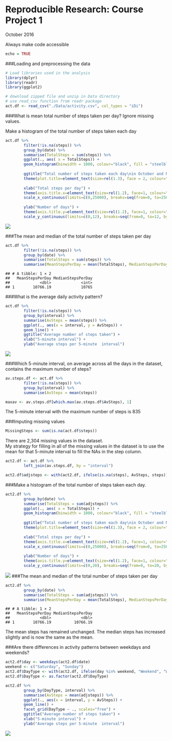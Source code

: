 Reproducible Research: Course Project 1
====================================
October 2016

Always make code accessible

```r
echo = TRUE
```
###Loading and preprocessing the data  

```r
# Load libraries used in the analysis 
library(dplyr)
library(readr)
library(ggplot2)
```

```r
# download zipped file and unzip in Data directory
# use read_csv function from readr package
act.df <- read_csv("./Data/activity.csv", col_types = "iDi")
```
###What is mean total number of steps taken per day?
Ignore missing values.  

Make a histogram of the total number of steps taken each day


```r
act.df %>%
        filter(!is.na(steps)) %>%
        group_by(date) %>%
        summarise(TotalSteps = sum(steps)) %>%
        ggplot(., aes( x = TotalSteps)) +
        geom_histogram(binwidth = 1000, colour="black", fill = "steelblue", alpha=0.5, boundary=0) +
        
        ggtitle("Total number of steps taken each day\nin October and November 2012") +
        theme(plot.title=element_text(size=rel(1.3), face = 2, colour="grey30", margin = margin(t=10, b=5))) +
        
        xlab("Total steps per day") +
        theme(axis.title.x=element_text(size=rel(1.2), face=1, colour="grey30", margin = margin(t=20, b=10))) +
        scale_x_continuous(limits=c(0,25000), breaks=seq(from=0, to=25000, by=5000)) +  
        
        ylab("Number of days") +
        theme(axis.title.y=element_text(size=rel(1.2), face=1, colour="grey30", margin=margin(r=20, l=10))) +
        scale_y_continuous(limits=c(0,12), breaks=seq(from=0, to=12, by=2)) 
```

![](PA1_template_files/figure-html/unnamed-chunk-4-1.png)<!-- -->

###The mean and median of the total number of steps taken per day

```r
act.df %>%
        filter(!is.na(steps)) %>%
        group_by(date) %>%
        summarise(TotalSteps = sum(steps)) %>%
        summarise(MeanStepsPerDay = mean(TotalSteps), MedianStepsPerDay = median(TotalSteps))
```

```
## # A tibble: 1 × 2
##   MeanStepsPerDay MedianStepsPerDay
##             <dbl>             <int>
## 1        10766.19             10765
```
###What is the average daily activity pattern?

```r
act.df %>%
        filter(!is.na(steps)) %>%
        group_by(interval) %>%
        summarise(AvSteps = mean(steps)) %>%
        ggplot(., aes(x = interval, y = AvSteps)) +
        geom_line() +
        ggtitle("Average number of steps taken") +
        xlab("5-minute interval") +
        ylab("Average steps per 5-minute  interval")
```

![](PA1_template_files/figure-html/unnamed-chunk-6-1.png)<!-- -->

###Which 5-minute interval, on average across all the days in the dataset, contains the maximum number of steps?

```r
av.steps.df <- act.df %>%
        filter(!is.na(steps)) %>%
        group_by(interval) %>%
        summarise(AvSteps = mean(steps))

maxav <- av.steps.df[which.max(av.steps.df$AvSteps), 1]
```
The 5-minute interval with the maximum number of steps is 835

###Imputing missing values


```r
MissingSteps <- sum(is.na(act.df$steps))
```
There are 2,304 missing values in the dataset.  
My strategy for filling in all of the missing values in the dataset is to use the mean for that 5-minute interval to fill the NAs in the step column.


```r
act2.df <- act.df %>%
        left_join(av.steps.df, by = "interval")

act2.df$adjsteps <- with(act2.df, ifelse(is.na(steps), AvSteps, steps))
```
###Make a histogram of the total number of steps taken each day.


```r
act2.df %>%
        group_by(date) %>%
        summarise(TotalSteps = sum(adjsteps)) %>%
        ggplot(., aes( x = TotalSteps)) +
        geom_histogram(binwidth = 1000, colour="black", fill = "steelblue", alpha=0.5, boundary=0) +
        
        ggtitle("Total number of steps taken each day\nin October and November 2012") +
        theme(plot.title=element_text(size=rel(1.3), face = 2, colour="grey30", margin = margin(t=10, b=5))) +
        
        xlab("Total steps per day") +
        theme(axis.title.x=element_text(size=rel(1.2), face=1, colour="grey30", margin = margin(t=20, b=10))) +
        scale_x_continuous(limits=c(0,25000), breaks=seq(from=0, to=25000, by=5000)) +  
        
        ylab("Number of days") +
        theme(axis.title.y=element_text(size=rel(1.2), face=1, colour="grey30", margin=margin(r=20, l=10))) +
        scale_y_continuous(limits=c(0,20), breaks=seq(from=0, to=20, by=5))
```

![](PA1_template_files/figure-html/unnamed-chunk-10-1.png)<!-- -->
###The mean and median of the total number of steps taken per day

```r
act2.df %>%
        group_by(date) %>%
        summarise(TotalSteps = sum(adjsteps)) %>%
        summarise(MeanStepsPerDay = mean(TotalSteps), MedianStepsPerDay = median(TotalSteps))
```

```
## # A tibble: 1 × 2
##   MeanStepsPerDay MedianStepsPerDay
##             <dbl>             <dbl>
## 1        10766.19          10766.19
```
The mean steps has remained unchanged.  The median steps has increased slightly and is now the same as the mean.


###Are there differences in activity patterns between weekdays and weekends?

```r
act2.df$day <- weekdays(act2.df$date)
weekend <- c("Saturday", "Sunday")
act2.df$DayType <- with(act2.df, ifelse(day %in% weekend, "Weekend", "Weekday"))
act2.df$DayType <- as.factor(act2.df$DayType)

act2.df %>%
        group_by(DayType, interval) %>%
        summarise(AvSteps = mean(adjsteps)) %>%
        ggplot(., aes(x = interval, y = AvSteps)) +
        geom_line() +
        facet_grid(DayType ~ ., scales="free") +
        ggtitle("Average number of steps taken") +
        xlab("5-minute interval") +
        ylab("Average steps per 5-minute  interval")   
```

![](PA1_template_files/figure-html/unnamed-chunk-12-1.png)<!-- -->




